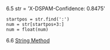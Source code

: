 6.5
str = 'X-DSPAM-Confidence:  0.8475'

```
startpos = str.find(':')
num = str[startpos+3:]
num = float(num)
```

6.6
[String Method](https://docs.python.org/2.4/lib/string-methods.html)
